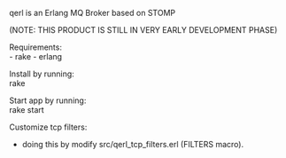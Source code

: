 qerl is an Erlang MQ Broker based on STOMP

(NOTE: THIS PRODUCT IS STILL IN VERY EARLY DEVELOPMENT PHASE)

Requirements:  
    - rake
    - erlang

Install by running:  
    rake

Start app by running:  
    rake start

Customize tcp filters:  
  - doing this by modify src/qerl_tcp_filters.erl (FILTERS macro).

